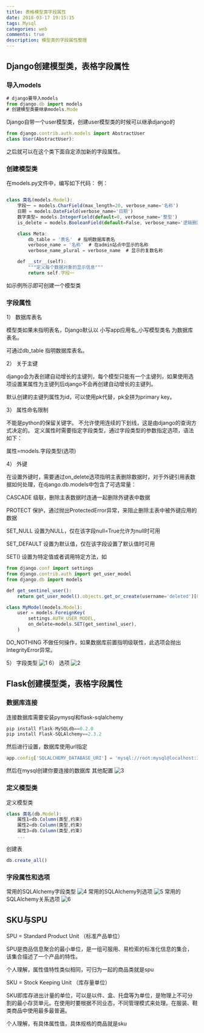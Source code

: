 ```yaml
---
title: 表格模型类字段属性
date: 2018-03-17 19:15:15
tags: Mysql
categories: web
comments: true
description: 模型类的字段属性整理
---
```

## Django创建模型类，表格字段属性

### 导入models

``` javascript
# django要导入models
from django.db import models
# 创建模型类要继承models.Mode
```
Django自带一个user模型类，创建user模型类的时候可以继承django的

``` javascript
from django.contrib.auth.models import AbstractUser
class User(AbstractUser):
```
之后就可以在这个类下面自定添加新的字段属性。

### 创建模型类
在models.py文件中，编写如下代码：
例：

``` javascript

class 类名(models.Model):
    字段一 = models.CharField(max_length=20, verbose_name='名称')
    日期 = models.DateField(verbose_name='日期')
    数字类型= models.IntegerField(default=0, verbose_name='整型')
    is_delete = models.BooleanField(default=False, verbose_name='逻辑删除')

    class Meta:
        db_table = '表名'  # 指明数据库表名
        verbose_name = '名称'  # 在admin站点中显示的名称
        verbose_name_plural = verbose_name  # 显示的复数名称

    def __str__(self):
        """定义每个数据对象的显示信息"""
        return self.字段一
```
如示例所示即可创建一个模型类

### 字段属性
1） 数据库表名

模型类如果未指明表名，Django默认以 小写app应用名_小写模型类名 为数据库表名。

可通过db_table 指明数据库表名。

2） 关于主键

django会为表创建自动增长的主键列，每个模型只能有一个主键列，如果使用选项设置某属性为主键列后django不会再创建自动增长的主键列。

默认创建的主键列属性为id，可以使用pk代替，pk全拼为primary key。

3） 属性命名限制

不能是python的保留关键字。
不允许使用连续的下划线，这是由django的查询方式决定的。
定义属性时需要指定字段类型，通过字段类型的参数指定选项，语法如下：

属性=models.字段类型(选项)

4） 外键

在设置外键时，需要通过on_delete选项指明主表删除数据时，对于外键引用表数据如何处理，在django.db.models中包含了可选常量：

CASCADE 级联，删除主表数据时连通一起删除外键表中数据

PROTECT 保护，通过抛出ProtectedError异常，来阻止删除主表中被外键应用的数据

SET_NULL 设置为NULL，仅在该字段null=True允许为null时可用

SET_DEFAULT 设置为默认值，仅在该字段设置了默认值时可用

SET() 设置为特定值或者调用特定方法，如

``` javascript
from django.conf import settings
from django.contrib.auth import get_user_model
from django.db import models

def get_sentinel_user():
    return get_user_model().objects.get_or_create(username='deleted')[0]

class MyModel(models.Model):
    user = models.ForeignKey(
        settings.AUTH_USER_MODEL,
        on_delete=models.SET(get_sentinel_user),
    )
```

DO_NOTHING 不做任何操作，如果数据库前置指明级联性，此选项会抛出IntegrityError异常。

5） 字段类型
![1](1.jpg)
6） 选项
![2](2.jpg)


## Flask创建模型类，表格字段属性

### 数据库连接
连接数据库需要安装pymysql和flask-sqlalchemy

``` javascript
pip install Flask-MySQLdb==0.2.0
pip install Flask-SQLAlchemy==2.3.2
```
然后进行设置，数据库使用url指定

``` javascript
app.config['SQLALCHEMY_DATABASE_URI'] = 'mysql://root:mysql@localhost:3306/数据库名'
```
然后在mysql创建你要连接的数据库
其他配置
![3](3.jpg)

### 定义模型类
定义模型类
``` javascript
class 类名(db.Model):
    属性1=db.Column(类型,约束)
    属性2=db.Column(类型,约束)
    属性3=db.Column(类型,约束)
    ...
```
创建表

``` javascript
db.create_all()
```

### 字段属性和选项
常用的SQLAlchemy字段类型
![4](4.jpg)
常用的SQLAlchemy列选项
![5](5.jpg)
常用的SQLAlchemy关系选项
![6](6.jpg)

## SKU与SPU
SPU = Standard Product Unit （标准产品单位）

SPU是商品信息聚合的最小单位，是一组可服用、易检索的标准化信息的集合，该集合描述了一个产品的特性。

个人理解，属性值特性类似相同，可归为一起的商品类就是spu

SKU = Stock Keeping Unit （库存量单位）

SKU即库存进出计量的单位，可以是以件、盒、托盘等为单位，是物理上不可分割的最小存货单元。在使用时要根据不同业态，不同管理模式来处理。在服装、鞋类商品中使用最多最普遍。

个人理解，有具体属性值，具体规格的商品就是sku